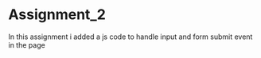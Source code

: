 # Assignment_2
In this assignment i added a js code to handle input and form submit event in the page
